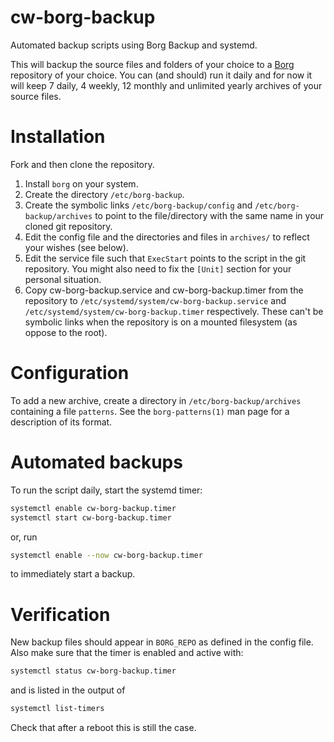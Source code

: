 # cw-borg-backup
Automated backup scripts using Borg Backup and systemd.

This will backup the source files and folders of your choice to a
[Borg](https://borgbackup.readthedocs.io/en/stable/) repository of your choice.
You can (and should) run it daily and for now it will keep 7 daily, 4 weekly,
12 monthly and unlimited yearly archives of your source files.

# Installation
Fork and then clone the repository.
1. Install `borg` on your system.
1. Create the directory `/etc/borg-backup`.
1. Create the symbolic links `/etc/borg-backup/config` and `/etc/borg-backup/archives`
   to point to the file/directory with the same name in your cloned git repository.
1. Edit the config file and the directories and files in `archives/` to reflect your wishes (see below).
1. Edit the service file such that `ExecStart` points to the script in the git repository.
   You might also need to fix the `[Unit]` section for your personal situation.
1. Copy cw-borg-backup.service and cw-borg-backup.timer from the repository to
   `/etc/systemd/system/cw-borg-backup.service` and `/etc/systemd/system/cw-borg-backup.timer`
   respectively. These can't be symbolic links when the repository is on a mounted
   filesystem (as oppose to the root).

# Configuration
To add a new archive, create a directory in `/etc/borg-backup/archives` containing
a file `patterns`. See the `borg-patterns(1)` man page for a description of its format.

# Automated backups
To run the script daily, start the systemd timer:
```bash
systemctl enable cw-borg-backup.timer
systemctl start cw-borg-backup.timer
```
or, run
```bash
systemctl enable --now cw-borg-backup.timer
```
to immediately start a backup.

# Verification
New backup files should appear in `BORG_REPO` as defined in the config file.
Also make sure that the timer is enabled and active with:
```bash
systemctl status cw-borg-backup.timer
```
and is listed in the output of
```bash
systemctl list-timers
```
Check that after a reboot this is still the case.
